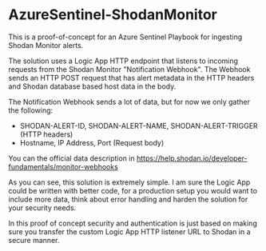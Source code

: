 # AzureSentinel-ShodanMonitor

This is a proof-of-concept for an Azure Sentinel Playbook for ingesting Shodan Monitor alerts.

The solution uses a Logic App HTTP endpoint that listens to incoming requests from the Shodan Monitor "Notification Webhook". The Webhook sends an HTTP POST request that has alert metadata in the HTTP headers and Shodan database based host data in the body.

The Notification Webhook sends a lot of data, but for now we only gather the following:
* SHODAN-ALERT-ID, SHODAN-ALERT-NAME, SHODAN-ALERT-TRIGGER (HTTP headers)
* Hostname, IP Address, Port (Request body)

You can the official data description in https://help.shodan.io/developer-fundamentals/monitor-webhooks

As you can see, this solution is extremely simple. I am sure the Logic App could be written with better code, for a production setup you would want to include more data, think about error handling and harden the solution for your security needs.

In this proof of concept security and authentication is just based on making sure you transfer the custom Logic App HTTP listener URL to Shodan in a secure manner. 

